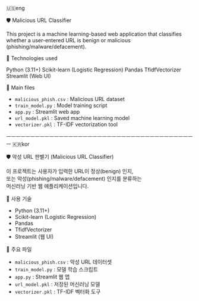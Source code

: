 🇺🇸eng

🛡️ Malicious URL Classifier

This project is a machine learning-based web application that classifies whether a user-entered URL is benign or malicious (phishing/malware/defacement).


🔧 Technologies used

Python (3.11+)
Scikit-learn (Logistic Regression)
Pandas
TfidfVectorizer
Streamlit (Web UI)


📂 Main files
- `malicious_phish.csv` : Malicious URL dataset
- `train_model.py` : Model training script
- `app.py` : Streamlit web app
- `url_model.pkl` : Saved machine learning model
- `vectorizer.pkl` : TF-IDF vectorization tool


ㅡㅡㅡㅡㅡㅡㅡㅡㅡㅡㅡㅡㅡㅡㅡㅡㅡㅡㅡㅡㅡㅡㅡㅡㅡㅡㅡㅡㅡㅡㅡㅡㅡㅡㅡㅡㅡㅡㅡㅡ
🇰🇷kor

🛡️ 악성 URL 판별기 (Malicious URL Classifier)

이 프로젝트는 사용자가 입력한 URL이 정상(benign) 인지,  
또는 악성(phishing/malware/defacement) 인지를 분류하는  
머신러닝 기반 웹 애플리케이션입니다.


🔧 사용 기술

- Python (3.11+)
- Scikit-learn (Logistic Regression)
- Pandas
- TfidfVectorizer
- Streamlit (웹 UI)


📂 주요 파일

- `malicious_phish.csv` : 악성 URL 데이터셋
- `train_model.py` : 모델 학습 스크립트
- `app.py` : Streamlit 웹 앱
- `url_model.pkl` : 저장된 머신러닝 모델
- `vectorizer.pkl` : TF-IDF 벡터화 도구

